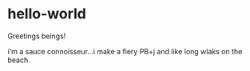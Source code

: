 # hello-world

Greetings beings!

i'm a sauce connoisseur...i make a fiery PB+j and like long wlaks on the beach. 
